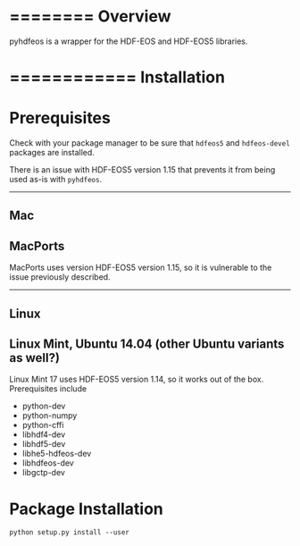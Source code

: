 ========
Overview
========

pyhdfeos is a wrapper for the HDF-EOS and HDF-EOS5 libraries.  


============
Installation
============

Prerequisites
=============
Check with your package manager to be sure that ```hdfeos5``` and
```hdfeos-devel``` packages are installed.

There is an issue with HDF-EOS5 version 1.15 that prevents it from being used
as-is with ```pyhdfeos```.

---
Mac
---

MacPorts
--------
MacPorts uses version HDF-EOS5 version 1.15, so it is vulnerable to the issue previously
described.

-----
Linux
-----

Linux Mint, Ubuntu 14.04 (other Ubuntu variants as well?)
---------------------------------------------------------
Linux Mint 17 uses HDF-EOS5 version 1.14, so it works out of the box.
Prerequisites include

* python-dev
* python-numpy
* python-cffi
* libhdf4-dev
* libhdf5-dev
* libhe5-hdfeos-dev
* libhdfeos-dev
* libgctp-dev

Package Installation
====================

    python setup.py install --user
